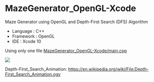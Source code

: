 # MazeGenerator_OpenGL-Xcode
Maze Generator using OpenGL and  Depth-First Search (DFS) Algorithm

- Language : C++
- Framework : OpenGL
- IDE : Xcode 10

Using only one file [MazeGenerator_OpenGL-Xcode/main.cpp](MazeGenerator_OpenGL-Xcode/main.cpp)

![](https://github.com/ballber/MazeGenerator_OpenGL-Xcode/blob/master/screenshot-maze_gen.png)

Depth-First_Search_Animation: https://en.wikipedia.org/wiki/File:Depth-First_Search_Animation.ogv

